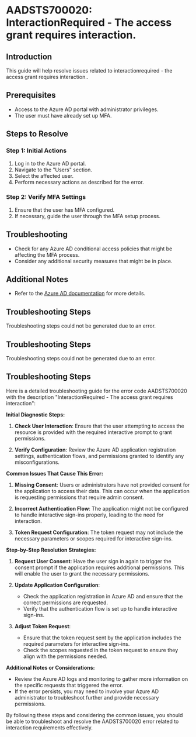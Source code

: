 # AADSTS700020: InteractionRequired - The access grant requires interaction.

## Introduction
This guide will help resolve issues related to interactionrequired - the access grant requires interaction..

## Prerequisites
- Access to the Azure AD portal with administrator privileges.
- The user must have already set up MFA.

## Steps to Resolve

### Step 1: Initial Actions
1. Log in to the Azure AD portal.
2. Navigate to the "Users" section.
3. Select the affected user.
4. Perform necessary actions as described for the error.

### Step 2: Verify MFA Settings
1. Ensure that the user has MFA configured.
2. If necessary, guide the user through the MFA setup process.

## Troubleshooting
- Check for any Azure AD conditional access policies that might be affecting the MFA process.
- Consider any additional security measures that might be in place.

## Additional Notes
- Refer to the [Azure AD documentation](https://learn.microsoft.com/en-us/azure/active-directory/) for more details.


## Troubleshooting Steps
Troubleshooting steps could not be generated due to an error.

## Troubleshooting Steps
Troubleshooting steps could not be generated due to an error.

## Troubleshooting Steps
Here is a detailed troubleshooting guide for the error code AADSTS700020 with the description "InteractionRequired - The access grant requires interaction":

**Initial Diagnostic Steps:**
1. **Check User Interaction**: Ensure that the user attempting to access the resource is provided with the required interactive prompt to grant permissions.
   
2. **Verify Configuration**: Review the Azure AD application registration settings, authentication flows, and permissions granted to identify any misconfigurations.

**Common Issues That Cause This Error:**
1. **Missing Consent**: Users or administrators have not provided consent for the application to access their data. This can occur when the application is requesting permissions that require admin consent.

2. **Incorrect Authentication Flow**: The application might not be configured to handle interactive sign-ins properly, leading to the need for interaction.

3. **Token Request Configuration**: The token request may not include the necessary parameters or scopes required for interactive sign-ins.

**Step-by-Step Resolution Strategies:**
1. **Request User Consent**: Have the user sign in again to trigger the consent prompt if the application requires additional permissions. This will enable the user to grant the necessary permissions.

2. **Update Application Configuration**:
    - Check the application registration in Azure AD and ensure that the correct permissions are requested.
    - Verify that the authentication flow is set up to handle interactive sign-ins.
    
3. **Adjust Token Request**:
    - Ensure that the token request sent by the application includes the required parameters for interactive sign-ins.
    - Check the scopes requested in the token request to ensure they align with the permissions needed.

**Additional Notes or Considerations:**
- Review the Azure AD logs and monitoring to gather more information on the specific requests that triggered the error.
- If the error persists, you may need to involve your Azure AD administrator to troubleshoot further and provide necessary permissions.

By following these steps and considering the common issues, you should be able to troubleshoot and resolve the AADSTS700020 error related to interaction requirements effectively.